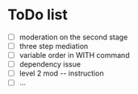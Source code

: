 # ToDo list

- [ ] moderation on the second stage
- [ ] three step mediation
- [ ] variable order in WITH command
- [ ] dependency issue
- [ ] level 2 mod -- instruction
- [ ] ...
